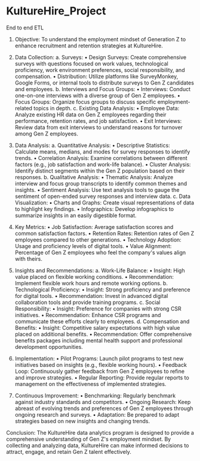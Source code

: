 # KultureHire_Project
End to end ETL

1. Objective:
To understand the employment mindset of Generation Z to enhance recruitment and retention strategies at KultureHire.

2. Data Collection:
a. Surveys:
 •	Design Surveys: Create comprehensive surveys with questions focused on work values, technological proficiency, work environment preferences, social responsibility, and compensation.
 •	Distribution: Utilize platforms like SurveyMonkey, Google Forms, or internal tools to distribute surveys to Gen Z candidates and employees.
b. Interviews and Focus Groups:
 •	Interviews: Conduct one-on-one interviews with a diverse group of Gen Z employees.
 •	Focus Groups: Organize focus groups to discuss specific employment-related topics in depth.
c. Existing Data Analysis:
 •	Employee Data: Analyze existing HR data on Gen Z employees regarding their performance, retention rates, and job satisfaction.
 •	Exit Interviews: Review data from exit interviews to understand reasons for turnover among Gen Z employees.

3. Data Analysis:
a. Quantitative Analysis:
 •	Descriptive Statistics: Calculate means, medians, and modes for survey responses to identify trends.
 •	Correlation Analysis: Examine correlations between different factors (e.g., job satisfaction and work-life balance).
 •	Cluster Analysis: Identify distinct segments within the Gen Z population based on their responses.
b. Qualitative Analysis:
 •	Thematic Analysis: Analyze interview and focus group transcripts to identify common themes and insights.
 •	Sentiment Analysis: Use text analysis tools to gauge the sentiment of open-ended survey responses and interview data.
c. Data Visualization:
 •	Charts and Graphs: Create visual representations of data to highlight key findings.
 •	Infographics: Develop infographics to summarize insights in an easily digestible format.

4. Key Metrics:
 •	Job Satisfaction: Average satisfaction scores and common satisfaction factors.
 •	Retention Rates: Retention rates of Gen Z employees compared to other generations.
 •	Technology Adoption: Usage and proficiency levels of digital tools.
 •	Value Alignment: Percentage of Gen Z employees who feel the company's values align with theirs.

5. Insights and Recommendations:
a. Work-Life Balance:
 •	Insight: High value placed on flexible working conditions.
 •	Recommendation: Implement flexible work hours and remote working options.
b. Technological Proficiency:
 •	Insight: Strong proficiency and preference for digital tools.
 •	Recommendation: Invest in advanced digital collaboration tools and provide training programs.
c. Social Responsibility:
 •	Insight: Preference for companies with strong CSR initiatives.
 •	Recommendation: Enhance CSR programs and communicate these efforts clearly to employees.
d. Compensation and Benefits:
 •	Insight: Competitive salary expectations with high value placed on additional benefits.
 •	Recommendation: Offer comprehensive benefits packages including mental health support and professional development opportunities.

6. Implementation:
 •	Pilot Programs: Launch pilot programs to test new initiatives based on insights (e.g., flexible working hours).
 •	Feedback Loop: Continuously gather feedback from Gen Z employees to refine and improve strategies.
 •	Regular Reporting: Provide regular reports to management on the effectiveness of implemented strategies.

7. Continuous Improvement:
 •	Benchmarking: Regularly benchmark against industry standards and competitors.
 •	Ongoing Research: Keep abreast of evolving trends and preferences of Gen Z employees through ongoing research and surveys.
 •	Adaptation: Be prepared to adapt strategies based on new insights and changing trends.

Conclusion:
The KultureHire data analytics program is designed to provide a comprehensive understanding of Gen Z's employment mindset. By collecting and analyzing data, KultureHire can make informed decisions to attract, engage, and retain Gen Z talent effectively.

